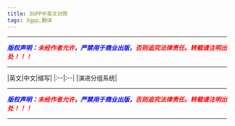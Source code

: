 ```yaml
---
title: 3GPP中英文对照
tags: 3gpp,翻译
---
```



------

***<font color=blue>版权声明</font>：<font color=red>未经作者允许</font>，<font color=blue>严禁用于商业出版</font>，<font color=red>否则追究法律责任。转载请注明出处！！！</font>***

------

|英文|中文|缩写|
|:--|:--|
|演进分组系统|

------

***<font color=blue>版权声明</font>：<font color=red>未经作者允许</font>，<font color=blue>严禁用于商业出版</font>，<font color=red>否则追究法律责任。转载请注明出处！！！</font>***

------
